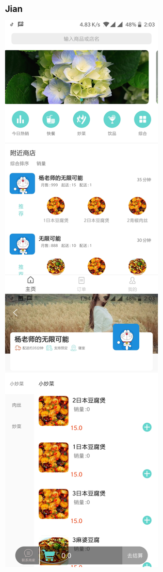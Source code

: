 # Jian
![image](https://github.com/ysjava/Jian/blob/master/jian/Screenshot_20191023-140332.jpg)
![iamge](https://github.com/ysjava/Jian/blob/master/jian/Screenshot_20191023-140340.jpg)
